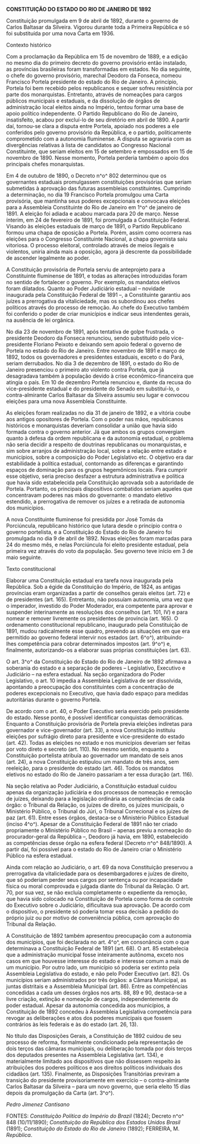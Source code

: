 **CONSTITUIÇÃO DO ESTADO DO RIO DE JANEIRO DE 1892**

Constituição promulgada em 9 de abril de 1892, durante o governo de
Carlos Baltasar da Silveira. Vigorou durante toda a Primeira República e
só foi substituída por uma nova Carta em 1936.

Contexto histórico

Com a proclamação da República em 15 de novembro de 1889, e a edição no
mesmo dia do primeiro decreto do governo provisório então instalado, as
províncias brasileiras foram transformadas em estados. No dia seguinte,
o chefe do governo provisório, marechal Deodoro da Fonseca, nomeou
Francisco Portela presidente do estado do Rio de Janeiro. A princípio,
Portela foi bem recebido pelos republicanos e sequer sofreu resistência
por parte dos monarquistas. Entretanto, através de nomeações para cargos
públicos municipais e estaduais, e da dissolução de órgãos de
administração local eleitos ainda no Império, tentou formar uma base de
apoio político independente. O Partido Republicano do Rio de Janeiro,
insatisfeito, acabou por excluí-lo de seu diretório em abril de 1890. A
partir daí, tornou-se clara a disputa entre Portela, apoiado nos poderes
a ele conferidos pelo governo provisório da República, e o partido,
politicamente comprometido com a autonomia fluminense. A disputa se
agravaria com as divergências relativas à lista de candidatos ao
Congresso Nacional Constituinte, que seriam eleitos em 15 de setembro e
empossados em 15 de novembro de 1890. Nesse momento, Portela perderia
também o apoio dos principais chefes monarquistas.

Em 4 de outubro de 1890, o Decreto n^o^ 802 determinou que os
governantes estaduais promulgassem constituições provisórias que seriam
submetidas à aprovação das futuras assembleias constituintes. Cumprindo
a determinação, no dia 19 Francisco Portela promulgou uma Carta
provisória, que mantinha seus poderes excepcionais e convocava eleições
para a Assembleia Constituinte do Rio de Janeiro em 1^o^ de janeiro de
1891. A eleição foi adiada e acabou marcada para 20 de março. Nesse
ínterim, em 24 de fevereiro de 1891, foi promulgada a Constituição
Federal. Visando às eleições estaduais de março de 1891, o Partido
Republicano formou uma chapa de oposição a Portela. Porém, assim como
ocorrera nas eleições para o Congresso Constituinte Nacional, a chapa
governista saiu vitoriosa. O processo eleitoral, controlado através de
meios ilegais e violentos, uniria ainda mais a oposição, agora já
descrente da possibilidade de ascender legalmente ao poder.

A Constituição provisória de Portela serviu de anteprojeto para a
Constituinte fluminense de 1891, e todas as alterações introduzidas
foram no sentido de fortalecer o governo. Por exemplo, os mandatos
eletivos foram dilatados. Quanto ao Poder Judiciário estadual – novidade
inaugurada pela Constituição Federal de 1891 –, a Constituinte garantiu
aos juízes a prerrogativa da vitaliciedade, mas os subordinou aos chefes
políticos através do processo de remoção. Ao chefe do Executivo também
foi conferido o poder de criar municípios e indicar seus intendentes
gerais, na ausência de lei orgânica.

No dia 23 de novembro de 1891, após tentativa de golpe frustrada, o
presidente Deodoro da Fonseca renunciou, sendo substituído pelo
vice-presidente Floriano Peixoto e deixando sem apoio federal o governo
de Portela no estado do Rio de Janeiro. Entre novembro de 1891 e março
de 1892, todos os governadores e presidentes estaduais, exceto o do
Pará, seriam derrubados. No dia 3 de dezembro de 1891, o estado do Rio
de Janeiro presenciou o primeiro ato violento contra Portela, que já
desagradava também à população devido à crise econômico-financeira que
atingia o país. Em 10 de dezembro Portela renunciou e, diante da recusa
do vice-presidente estadual e do presidente do Senado em substituí-lo, o
contra-almirante Carlos Baltasar da Silveira assumiu seu lugar e
convocou eleições para uma nova Assembleia Constituinte.

As eleições foram realizadas no dia 31 de janeiro de 1892, e a vitória
coube aos antigos opositores de Portela. Com o poder nas mãos,
republicanos históricos e monarquistas deveriam consolidar a união que
havia sido formada contra o governo anterior. Já que ambos os grupos
convergiam quanto à defesa da ordem republicana e da autonomia estadual,
o problema não seria decidir a respeito de doutrinas republicanas ou
monarquistas, e sim sobre arranjos de administração local, sobre a
relação entre estado e municípios, sobre a composição do Poder
Legislativo etc. O objetivo era dar estabilidade à política estadual,
contornando as diferenças e garantindo espaços de dominação para os
grupos hegemônicos locais. Para cumprir esse objetivo, seria preciso
desfazer a estrutura administrativa e política que havia sido
estabelecida pela Constituição aprovada sob a autoridade de Portela.
Portanto, os principais dispositivos combatidos seriam aqueles que
concentravam poderes nas mãos do governante: o mandato eletivo
estendido, a prerrogativa de remover os juízes e a retirada de autonomia
dos municípios.

A nova Constituinte fluminense foi presidida por José Tomás da
Porciúncula, republicano histórico que lutara desde o princípio contra o
governo portelista, e a Constituição do Estado do Rio de Janeiro foi
promulgada no dia 9 de abril de 1892. Novas eleições foram marcadas para
24 do mesmo mês, e nelas Porciúncula foi eleito presidente estadual,
pela primeira vez através do voto da população. Seu governo teve início
em 3 de maio seguinte.

Texto constitucional

Elaborar uma Constituição estadual era tarefa nova inaugurada pela
República. Sob a égide da Constituição do Império, de 1824, as antigas
províncias eram organizadas a partir de conselhos gerais eleitos (art.
72) e de presidentes (art. 165). Entretanto, não possuíam autonomia, uma
vez que o imperador, investido do Poder Moderador, era competente para
aprovar e suspender interinamente as resoluções dos conselhos (art. 101,
IV) e para nomear e remover livremente os presidentes de província (art.
165). O ordenamento constitucional republicano, inaugurado pela
Constituição de 1891, mudou radicalmente esse quadro, prevendo as
situações em que era permitido ao governo federal intervir nos estados
(art. 6^o^), atribuindo-lhes competência para cobrar determinados
impostos (art. 9^o^) e, finalmente, autorizando-os a elaborar suas
próprias constituições (art. 63).

O art. 3^o^ da Constituição do Estado do Rio de Janeiro de 1892 afirmava
a soberania do estado e a separação de poderes – Legislativo, Executivo
e Judiciário – na esfera estadual. Na seção organizadora do Poder
Legislativo, o art. 10 impedia a Assembleia Legislativa de ser
dissolvida, apontando a preocupação dos constituintes com a concentração
de poderes excepcionais no Executivo, que havia dado espaço para medidas
autoritárias durante o governo Portela.

De acordo com o art. 40, o Poder Executivo seria exercido pelo
presidente do estado. Nesse ponto, é possível identificar conquistas
democráticas. Enquanto a Constituição provisória de Portela previa
eleições indiretas para governador e vice-governador (art. 33), a nova
Constituição instituiu eleições por sufrágio direto para presidente e
vice-presidente do estado (art. 42). Todas as eleições no estado e nos
municípios deveriam ser feitas por voto direto e secreto (art. 110). No
mesmo sentido, enquanto a Constituição portelista atribuía ao governador
um mandato de seis anos (art. 24), a nova Constituição estipulou um
mandato de três anos, sem reeleição, para o presidente do estado (art.
46). Todos os mandatos eletivos no estado do Rio de Janeiro passariam a
ter essa duração (art. 116).

Na seção relativa ao Poder Judiciário, a Constituição estadual cuidou
apenas da organização judiciária e dos processos de nomeação e remoção
de juízes, deixando para a legislação ordinária as competências de cada
órgão: o Tribunal da Relação, os juízes de direito, os juízes
municipais, o Ministério Público, o Tribunal do Júri, o Tribunal
Correcional e os juízes de paz (art. 61). Entre esses órgãos, destaca-se
o Ministério Público Estadual (inciso 4^o^). Apesar de a Constituição
Federal de 1891 não ter criado propriamente o Ministério Público no
Brasil – apenas previu a nomeação do procurador-geral da República –,
Deodoro já havia, em 1890, estabelecido as competências desse órgão na
esfera federal (Decreto n^o^ 848/1890). A partir daí, foi possível para
o estado do Rio de Janeiro criar o Ministério Público na esfera
estadual.

Ainda com relação ao Judiciário, o art. 69 da nova Constituição
preservou a prerrogativa da vitaliciedade para os desembargadores e
juízes de direito, que só poderiam perder seus cargos por sentença ou
por incapacidade física ou moral comprovada e julgada diante do Tribunal
da Relação. O art. 70, por sua vez, se não excluía completamente o
expediente da remoção, que havia sido colocado na Constituição de
Portela como forma de controle do Executivo sobre o Judiciário,
dificultava sua aprovação. De acordo com o dispositivo, o presidente só
poderia tomar essa decisão a pedido do próprio juiz ou por motivo de
conveniência pública, com aprovação do Tribunal da Relação.

A Constituição de 1892 também apresentou preocupação com a autonomia dos
municípios, que foi declarada no art. 4^o^, em consonância com o que
determinava a Constituição Federal de 1891 (art. 68). O art. 85
estabelecia que a administração municipal fosse inteiramente autônoma,
exceto nos casos em que houvesse interesse do estado e interesse comum a
mais de um município. Por outro lado, um município só poderia ser
extinto pela Assembleia Legislativa do estado, e não pelo Poder
Executivo (art. 82). Os municípios seriam administrados por três órgãos:
a Câmara Municipal, as juntas distritais e a Assembleia Municipal (art.
86). Entre as competências concedidas a cada um desses órgãos nos arts.
88, 89 e 90, destaca-se a livre criação, extinção e nomeação de cargos,
independentemente do poder estadual. Apesar da autonomia concedida aos
municípios, a Constituição de 1892 concedeu à Assembleia Legislativa
competência para revogar as deliberações e atos dos poderes municipais
que fossem contrários às leis federais e às do estado (art. 26, 13).

No título das Disposições Gerais, a Constituição de 1892 cuidou de seu
processo de reforma, formalmente condicionado pela representação de dois
terços das câmaras municipais, ou deliberação tomada por dois terços dos
deputados presentes na Assembleia Legislativa (art. 134), e
materialmente limitado aos dispositivos que não dissessem respeito às
atribuições dos poderes políticos e aos direitos políticos individuais
dos cidadãos (art. 135). Finalmente, as Disposições Transitórias
previram a transição do presidente provisoriamente em exercício – o
contra-almirante Carlos Baltasar da Silveira – para um novo governo, que
seria eleito 15 dias depois da promulgação da Carta (art. 3^o^).

*Pedro Jimenez Cantisano*

FONTES: *Constituição Política do Império do Brazil* (1824); Decreto
n^o^ 848 (10/11/1890); *Constituição da República dos Estados Unidos
Brasil* (1891); *Constituição do Estado do Rio de Janeiro* (1892);
FERREIRA, M. *República*.
